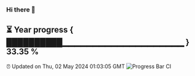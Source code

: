 ### Hi there 👋
⏳ Year progress { ██████████▁▁▁▁▁▁▁▁▁▁▁▁▁▁▁▁▁▁▁▁ } 33.35 %
---
⏰ Updated on Thu, 02 May 2024 01:03:05 GMT
![Progress Bar CI](https://github.com/liununu/liununu/workflows/Progress%20Bar%20CI/badge.svg)
